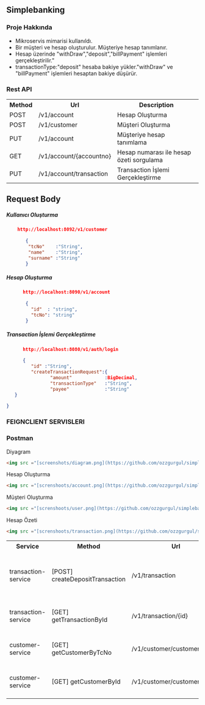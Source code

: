 ## Simplebanking



### Proje Hakkında

<ul style="list-style-type:disc">
  <li>Mikroservis mimarisi kullanıldı.</li>
  <li>Bir müşteri ve hesap oluşturulur. Müşteriye hesap tanımlanır.</li>
  <li>Hesap üzerinde "withDraw","deposit","billPayment" işlemleri gerçekleştirilir."</li>
  <li>transactionType:"deposit" hesaba bakiye yükler."withDraw" ve "billPayment" işlemleri hesaptan bakiye düşürür.</li>
</ul>




### Rest API

<table style="width:100%">
  <tr>
      <th>Method</th>
      <th>Url</th>
      <th>Description</th>
  </tr>
  <tr>
      <td>POST</td>
      <td>/v1/account</td>
      <td>Hesap Oluşturma</td>
</tr>
  <tr>
      <td>POST</td>
      <td>/v1/customer</td>
      <td>Müşteri Oluşturma</td>
  </tr>
     <tr>
      <td>PUT</td>
      <td>/v1/account</td>
      <td>Müşteriye hesap tanımlama</td>
  </tr>
     <tr>
      <td>GET</td>
      <td>/v1/account/{accountno}</td>
      <td>Hesap numarası ile hesap özeti sorgulama</td>
  </tr>
    <tr>
      <td>PUT</td>
      <td>/v1/account/transaction</td>
      <td>Transaction İşlemi Gerçekleştirme</td>
  </tr>
    </table>



## Request Body



##### Kullanıcı Oluşturma

``` json
    http://localhost:8092/v1/customer
    
       {
        "tcNo"    :"String",
        "name"    :"String",
        "surname" :"String"
       }
```



##### Hesap Oluşturma

```json
      http://localhost:8090/v1/account
    
       {
         "id"  : "string",
         "tcNo": "string"
       }
```



##### Transaction İşlemi Gerçekleştirme

```json
      http://localhost:8080/v1/auth/login
    
      {
         "id" :"String",
         "createTransactionRequest":{
                "amount"            :BigDecimal,
                "transactionType"   :"String",
                "payee"             :"String"
   }
   
}
```



### FEIGNCLIENT SERVISLERI

<table style="width:100%">
  <tr>
      <th>Service</th>
      <th>Method</th>
      <th>Url</th>
      <th>Description</th>
  </tr>
    <tr>
      <td>transaction-service</td>  
      <td>[POST] createDepositTransaction</td>
      <td>/v1/transaction</td>
      <td>Transaction işlemi oluşturup hesaba ekleyen method</td>
  </tr>
    <tr>
      <td>transaction-service</td>
      <td>[GET] getTransactionById</td>
      <td>/v1/transaction/{id}</td>
      <td>Id ile transaction getiren metod</td>
  </tr>
       <tr>
      <td>customer-service</td>
      <td>[GET] getCustomerByTcNo</td>
      <td>/v1/customer/customer/{tcNo}</td>
      <td>TC no ile müşteri getiren metod</td>
  </tr>
       <tr>
      <td>customer-service</td>
      <td>[GET] getCustomerById</td>
      <td>/v1/customer/customer/id/{id}</td>
      <td>Id ile müşteri getiren metod</td>
  </tr>



### Postman



<p> Diyagram</p>

```html
<img src ="[screenshots/diagram.png](https://github.com/ozzgurgul/simplebanking-case/blob/master/screnshoots/diagram.png)" alt="">
```



<p>Hesap Oluşturma</p>

```html
<img src ="[screnshoots/account.png](https://github.com/ozzgurgul/simplebanking-case/blob/master/screnshoots/account.png)" alt="">
```



<p>Müşteri Oluşturma</p>

```html
<img src ="[screnshoots/user.png](https://github.com/ozzgurgul/simplebanking-case/blob/master/screnshoots/user.png)" alt="">
```



 <p>Hesap Özeti</p>

```html
<img src ="[screnshoots/transaction.png](https://github.com/ozzgurgul/simplebanking-case/blob/master/screnshoots/transaction.png)https://github.com/ozzgurgul/simplebanking-case/blob/master/screnshoots/transaction.png" alt="">
```

